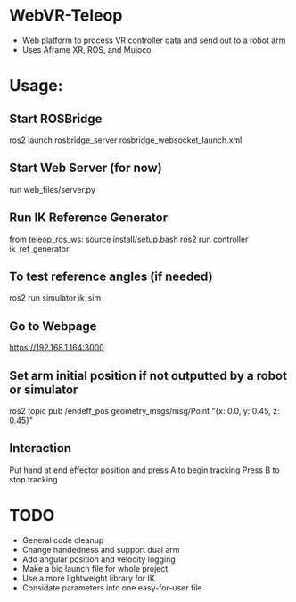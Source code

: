 # WebVR-Teleop
- Web platform to process VR controller data and send out to a robot arm
- Uses Aframe XR, ROS, and Mujoco

# Usage:
## Start ROSBridge
ros2 launch rosbridge_server rosbridge_websocket_launch.xml

## Start Web Server (for now)
run web_files/server.py

## Run IK Reference Generator
from teleop_ros_ws: source install/setup.bash
ros2 run controller ik_ref_generator

## To test reference angles (if needed)
ros2 run simulator ik_sim 

## Go to Webpage
https://192.168.1.164:3000

## Set arm initial position if not outputted by a robot or simulator
ros2 topic pub /endeff_pos geometry_msgs/msg/Point "{x: 0.0, y: 0.45, z: 0.45}"

## Interaction
Put hand at end effector position and press A to begin tracking
Press B to stop tracking

# TODO
- General code cleanup
- Change handedness and support dual arm
- Add angular position and velocity logging
- Make a big launch file for whole project
- Use a more lightweight library for IK
- Considate parameters into one easy-for-user file

